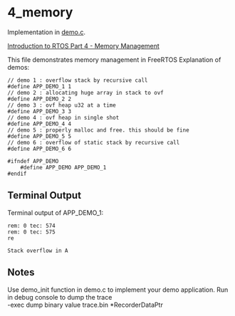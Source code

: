 # 4_memory

Implementation in [demo.c](./demo.c).

[Introduction to RTOS Part 4 - Memory Management ](https://www.youtube.com/watch?v=Qske3yZRW5I&list=PLEBQazB0HUyQ4hAPU1cJED6t3DU0h34bz&index=4)

This file demonstrates memory management in FreeRTOS
Explanation of demos:
```
// demo 1 : overflow stack by recursive call
#define APP_DEMO_1 1
// demo 2 : allocating huge array in stack to ovf
#define APP_DEMO_2 2
// demo 3 : ovf heap u32 at a time
#define APP_DEMO_3 3
// demo 4 : ovf heap in single shot
#define APP_DEMO_4 4
// demo 5 : properly malloc and free. this should be fine
#define APP_DEMO_5 5
// demo 6 : overflow of static stack by recursive call
#define APP_DEMO_6 6

#ifndef APP_DEMO
    #define APP_DEMO APP_DEMO_1
#endif
```

## Terminal Output
Terminal output of APP_DEMO_1:
```
rem: 0 tec: 574
rem: 0 tec: 575
re

Stack overflow in A
```

## Notes
Use demo_init function in demo.c to implement your demo application.
Run in debug console to dump the trace  
-exec dump binary value trace.bin *RecorderDataPtr